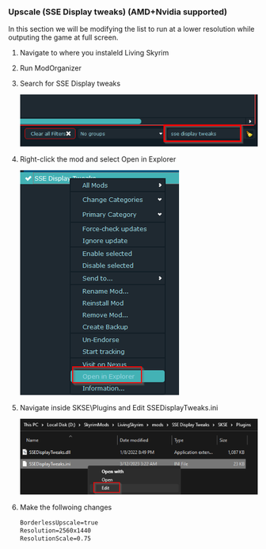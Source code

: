 ### Upscale (SSE Display tweaks) (AMD+Nvidia supported)

In this section we will be modifying the list to run at a lower resolution while outputing the game at full screen.

1. Navigate to where you instaleld Living Skyrim
2. Run ModOrganizer
3. Search for SSE Display tweaks

	![alt text](https://github.com/GamingConsultant/LivingSkyrim4/blob/main/Images/Performance/per1.PNG)
4. Right-click the mod and select Open in Explorer

	![alt text](https://github.com/GamingConsultant/LivingSkyrim4/blob/main/Images/Performance/per2.png)
5. Navigate inside SKSE\Plugins and Edit SSEDisplayTweaks.ini

	![alt text](https://github.com/GamingConsultant/LivingSkyrim4/blob/main/Images/Performance/per3.png)
6. Make the follwoing changes
	```
	BorderlessUpscale=true
	Resolution=2560x1440
	ResolutionScale=0.75
	```
